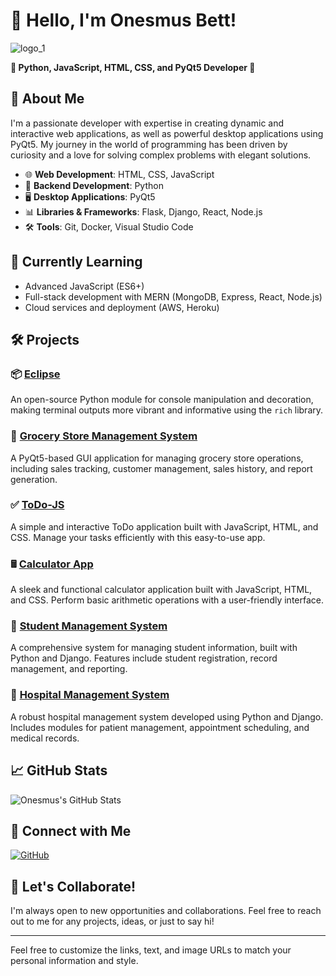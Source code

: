 
# 👋 Hello, I'm Onesmus Bett!
![logo_1](https://github.com/ONESMUSBETT/ONESMUSBETT/assets/157495445/a64b27ab-adad-4a8d-af16-a603418eab1c)


**🌟 Python, JavaScript, HTML, CSS, and PyQt5 Developer 🌟**


## 🚀 About Me

I'm a passionate developer with expertise in creating dynamic and interactive web applications, as well as powerful desktop applications using PyQt5. My journey in the world of programming has been driven by curiosity and a love for solving complex problems with elegant solutions.

- 🌐 **Web Development**: HTML, CSS, JavaScript
- 🐍 **Backend Development**: Python
- 🖥️ **Desktop Applications**: PyQt5
- 📊 **Libraries & Frameworks**: Flask, Django, React, Node.js
- 🛠️ **Tools**: Git, Docker, Visual Studio Code

## 🌱 Currently Learning

- Advanced JavaScript (ES6+)
- Full-stack development with MERN (MongoDB, Express, React, Node.js)
- Cloud services and deployment (AWS, Heroku)

## 🛠️ Projects

### 📦 [Eclipse](https://github.com/ONESMUSBETT/eclipse)

An open-source Python module for console manipulation and decoration, making terminal outputs more vibrant and informative using the `rich` library.

### 🛒 [Grocery Store Management System](https://github.com/ONESMUSBETT/grocery-store-management-system)

A PyQt5-based GUI application for managing grocery store operations, including sales tracking, customer management, sales history, and report generation.

### ✅ [ToDo-JS](https://github.com/ONESMUSBETT/todo-js)

A simple and interactive ToDo application built with JavaScript, HTML, and CSS. Manage your tasks efficiently with this easy-to-use app.


### 🖩 [Calculator App](https://github.com/ONESMUSBETT/calculator-app)

A sleek and functional calculator application built with JavaScript, HTML, and CSS. Perform basic arithmetic operations with a user-friendly interface.

### 🏫 [Student Management System](https://github.com/ONESMUSBETT/student-management-system)

A comprehensive system for managing student information, built with Python and Django. Features include student registration, record management, and reporting.

### 🏥 [Hospital Management System](https://github.com/ONESMUSBETT/hospital-management-system)

A robust hospital management system developed using Python and Django. Includes modules for patient management, appointment scheduling, and medical records.


## 📈 GitHub Stats

![Onesmus's GitHub Stats](https://github-readme-stats.vercel.app/api?username=ONESMUSBETT&show_icons=true&theme=radical)

## 🔗 Connect with Me
[![GitHub](https://img.shields.io/badge/-GitHub-black?style=flat-square&logo=GitHub&logoColor=white&link=https://github.com/ONESMUSBETT)](https://github.com/ONESMUSBETT)



## 💬 Let's Collaborate!

I'm always open to new opportunities and collaborations. Feel free to reach out to me for any projects, ideas, or just to say hi!

---

Feel free to customize the links, text, and image URLs to match your personal information and style.
